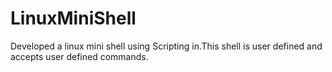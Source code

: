 # LinuxMiniShell
Developed a linux mini shell using Scripting in.This shell is user defined and  accepts user defined commands.

